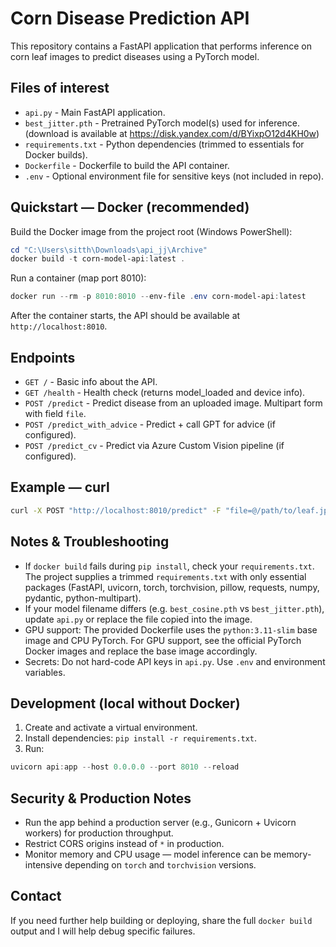 Corn Disease Prediction API
===========================

This repository contains a FastAPI application that performs inference on corn leaf images to predict diseases using a PyTorch model.

Files of interest
-----------------
- `api.py` - Main FastAPI application.
- `best_jitter.pth` - Pretrained PyTorch model(s) used for inference. (download is available at https://disk.yandex.com/d/BYixpO12d4KH0w)
- `requirements.txt` - Python dependencies (trimmed to essentials for Docker builds).
- `Dockerfile` - Dockerfile to build the API container.
- `.env` - Optional environment file for sensitive keys (not included in repo).

Quickstart — Docker (recommended)
---------------------------------
Build the Docker image from the project root (Windows PowerShell):

```powershell
cd "C:\Users\sitth\Downloads\api_jj\Archive"
docker build -t corn-model-api:latest .
```

Run a container (map port 8010):

```powershell
docker run --rm -p 8010:8010 --env-file .env corn-model-api:latest
```

After the container starts, the API should be available at `http://localhost:8010`.

Endpoints
---------
- `GET /` - Basic info about the API.
- `GET /health` - Health check (returns model_loaded and device info).
- `POST /predict` - Predict disease from an uploaded image. Multipart form with field `file`.
- `POST /predict_with_advice` - Predict + call GPT for advice (if configured).
- `POST /predict_cv` - Predict via Azure Custom Vision pipeline (if configured).

Example — curl
---------------
```bash
curl -X POST "http://localhost:8010/predict" -F "file=@/path/to/leaf.jpg"
```

Notes & Troubleshooting
-----------------------
- If `docker build` fails during `pip install`, check your `requirements.txt`. The project supplies a trimmed `requirements.txt` with only essential packages (FastAPI, uvicorn, torch, torchvision, pillow, requests, numpy, pydantic, python-multipart).
- If your model filename differs (e.g. `best_cosine.pth` vs `best_jitter.pth`), update `api.py` or replace the file copied into the image.
- GPU support: The provided Dockerfile uses the `python:3.11-slim` base image and CPU PyTorch. For GPU support, see the official PyTorch Docker images and replace the base image accordingly.
- Secrets: Do not hard-code API keys in `api.py`. Use `.env` and environment variables.

Development (local without Docker)
----------------------------------
1. Create and activate a virtual environment.
2. Install dependencies: `pip install -r requirements.txt`.
3. Run:

```powershell
uvicorn api:app --host 0.0.0.0 --port 8010 --reload
```

Security & Production Notes
---------------------------
- Run the app behind a production server (e.g., Gunicorn + Uvicorn workers) for production throughput.
- Restrict CORS origins instead of `*` in production.
- Monitor memory and CPU usage — model inference can be memory-intensive depending on `torch` and `torchvision` versions.

Contact
-------
If you need further help building or deploying, share the full `docker build` output and I will help debug specific failures.
